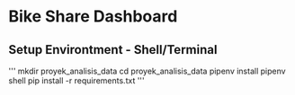 # Bike Share Dashboard

## Setup Environtment - Shell/Terminal
'''
mkdir proyek_analisis_data
cd proyek_analisis_data
pipenv install
pipenv shell
pip install -r requirements.txt
'''
